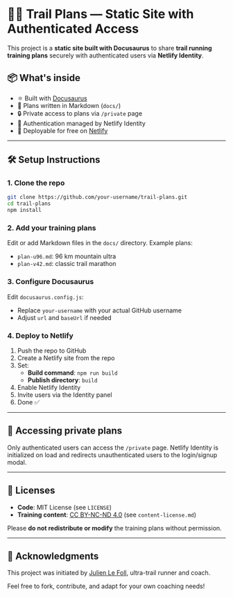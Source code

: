 # 🏃‍♂️ Trail Plans — Static Site with Authenticated Access

This project is a **static site built with Docusaurus** to share **trail running training plans** securely with authenticated users via **Netlify Identity**.

## 📦 What's inside

- ⚛️ Built with [Docusaurus](https://docusaurus.io/)
- 📄 Plans written in Markdown (`docs/`)
- 🔒 Private access to plans via `/private` page
- 🔐 Authentication managed by Netlify Identity
- 🚀 Deployable for free on [Netlify](https://www.netlify.com/)

---

## 🛠️ Setup Instructions

### 1. Clone the repo

```bash
git clone https://github.com/your-username/trail-plans.git
cd trail-plans
npm install
```

### 2. Add your training plans

Edit or add Markdown files in the `docs/` directory. Example plans:
- `plan-u96.md`: 96 km mountain ultra
- `plan-v42.md`: classic trail marathon

### 3. Configure Docusaurus

Edit `docusaurus.config.js`:
- Replace `your-username` with your actual GitHub username
- Adjust `url` and `baseUrl` if needed

### 4. Deploy to Netlify

1. Push the repo to GitHub
2. Create a Netlify site from the repo
3. Set:
   - **Build command**: `npm run build`
   - **Publish directory**: `build`
4. Enable Netlify Identity
5. Invite users via the Identity panel
6. Done ✅

---

## 🔐 Accessing private plans

Only authenticated users can access the `/private` page. Netlify Identity is initialized on load and redirects unauthenticated users to the login/signup modal.

---

## 📜 Licenses

- **Code**: MIT License (see `LICENSE`)
- **Training content**: [CC BY-NC-ND 4.0](https://creativecommons.org/licenses/by-nc-nd/4.0/) (see `content-license.md`)

Please **do not redistribute or modify** the training plans without permission.

---

## 🙌 Acknowledgments

This project was initiated by [Julien Le Foll](https://github.com/julienlefollofficial), ultra-trail runner and coach.

Feel free to fork, contribute, and adapt for your own coaching needs!
